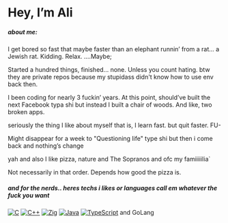 # Hey, I’m Ali

##### about me:
I get bored so fast that maybe faster than an elephant runnin’ from a rat... a Jewish rat. Kidding. Relax. ....Maybe;

Started a hundred things, finished... none. Unless you count hating. btw they are private repos because my stupidass didn't know how to use env back then.

I been coding for nearly 3 fuckin’ years. At this point, should’ve built the next Facebook typa shi but instead I built a chair of woods. And like, two broken apps.

seriously the thing I like about myself that is, I learn fast. but quit faster. FU-

Might disappear for a week to "Questioning life" type shi
but then i come back and nothing’s change

yah and also I like pizza, nature and The Sopranos and ofc my famiiiiilia`

Not necessarily in that order. Depends how good the pizza is.

##### and for the nerds.. heres techs i likes or languages call em whatever the fuck you want 

[![C](https://img.shields.io/badge/C-00599C?logo=c&logoColor=white)](#)
[![C++](https://img.shields.io/badge/C++-%2300599C.svg?logo=c%2B%2B&logoColor=white)](#)
[![Zig](https://img.shields.io/badge/Zig-F7A41D?logo=zig&logoColor=fff)](#)
[![Java](https://img.shields.io/badge/Java-%23ED8B00.svg?logo=openjdk&logoColor=white)](#)
[![TypeScript](https://img.shields.io/badge/TypeScript-3178C6?logo=typescript&logoColor=fff)](#)
and GoLang
